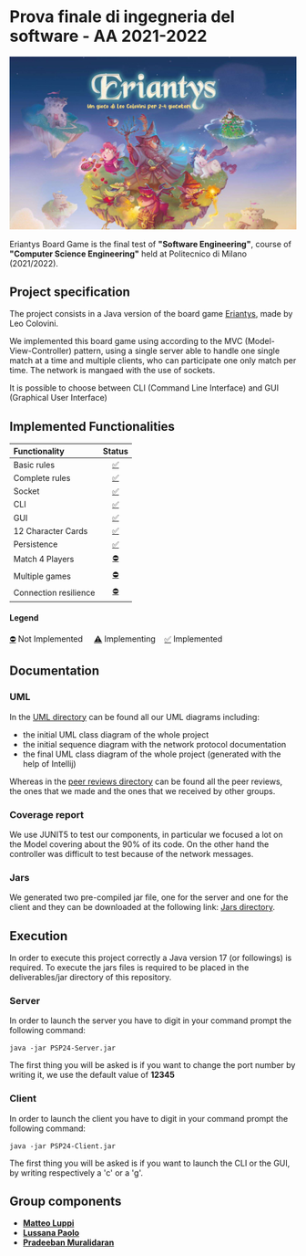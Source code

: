 # Prova finale di ingegneria del software - AA 2021-2022

![alt text](src/main/resources/Images/LoadingImage.png)

Eriantys Board Game is the final test of **"Software Engineering"**, course of **"Computer Science Engineering"** held at Politecnico di Milano (2021/2022).

## Project specification
The project consists in a Java version of the board game [Eriantys](https://www.craniocreations.it/prodotto/eriantys/), made by Leo Colovini.

We implemented this board game using according to the MVC (Model-View-Controller) pattern, using a single server able to handle one single match at a time and multiple clients, who can participate one only match per time. The network is mangaed with the use of sockets.

It is possible to choose between CLI (Command Line Interface) and GUI (Graphical User Interface)

## Implemented Functionalities
| Functionality | Status |
|:-----------------------|:------------------------------------:|
| Basic rules | [✅]() |
| Complete rules | [✅]() |
| Socket |[✅]() |
| CLI |[✅]() |
| GUI | [✅]() |
| 12 Character Cards | [✅]() |
| Persistence | [✅]() |
| Match 4 Players | [⛔]() |
| Multiple games | [⛔]() |
| Connection resilience | [⛔]() |
#### Legend
[⛔]() Not Implemented &nbsp;&nbsp;&nbsp;&nbsp;[⚠️]() Implementing&nbsp;&nbsp;&nbsp;&nbsp;[✅]() Implemented

## Documentation

### UML

In the [UML directory](https://github.com/lups2000/ing-sw-2022-Luppi-Lussana-Muralidaran/tree/main/deliverables/UML) can be found all our UML diagrams including: 
- the initial UML class diagram of the whole project
- the initial sequence diagram with the network protocol documentation
- the final UML class diagram of the whole project (generated with the help of Intellij)


Whereas in the [peer reviews directory](https://github.com/lups2000/ing-sw-2022-Luppi-Lussana-Muralidaran/tree/main/deliverables/peer%20reviews) can be found all the peer reviews, the ones that we made and the ones that we received by other groups. 


### Coverage report
We use JUNIT5 to test our components, in particular we focused a lot on the Model covering about the 90% of its code. 
On the other hand the controller was difficult to test because of the network messages.


### Jars
We generated two pre-compiled jar file, one for the server and one for the client and they can be downloaded at the following link: [Jars directory](https://github.com/lups2000/ing-sw-2022-Luppi-Lussana-Muralidaran/tree/main/deliverables/jar).


## Execution
In order to execute this project correctly a Java version 17 (or followings) is required.
To execute the jars files is required to be placed in the deliverables/jar directory of this repository.

### Server
In order to launch the server you have to digit in your command prompt the following command: 
```
java -jar PSP24-Server.jar
```
The first thing you will be asked is if you want to change the port number by writing it, we use the default value of __12345__

### Client
In order to launch the client you have to digit in your command prompt the following command: 
```
java -jar PSP24-Client.jar
```
The first thing you will be asked is if you want to launch the CLI or the GUI, by writing respectively a 'c' or a 'g'.


## Group components
- [__Matteo Luppi__](https://github.com/lups2000)
- [__Lussana Paolo__](https://github.com/paololussa)
- [__Pradeeban Muralidaran__](https://github.com/DarthPrader00)
